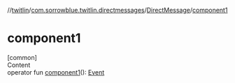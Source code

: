 //[twitlin](../../index.md)/[com.sorrowblue.twitlin.directmessages](../index.md)/[DirectMessage](index.md)/[component1](component1.md)



# component1  
[common]  
Content  
operator fun [component1](component1.md)(): [Event](../-event/index.md)  



